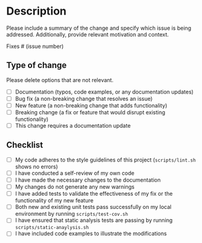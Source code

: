 # Description

Please include a summary of the change and specify which issue is being addressed. Additionally, provide relevant motivation and context.

Fixes # (issue number)

## Type of change

Please delete options that are not relevant.

- [ ] Documentation (typos, code examples, or any documentation updates)
- [ ] Bug fix (a non-breaking change that resolves an issue)
- [ ] New feature (a non-breaking change that adds functionality)
- [ ] Breaking change (a fix or feature that would disrupt existing functionality)
- [ ] This change requires a documentation update

## Checklist

- [ ] My code adheres to the style guidelines of this project (`scripts/lint.sh` shows no errors)
- [ ] I have conducted a self-review of my own code
- [ ] I have made the necessary changes to the documentation
- [ ] My changes do not generate any new warnings
- [ ] I have added tests to validate the effectiveness of my fix or the functionality of my new feature
- [ ] Both new and existing unit tests pass successfully on my local environment by running `scripts/test-cov.sh`
- [ ] I have ensured that static analysis tests are passing by running `scripts/static-anaylysis.sh`
- [ ] I have included code examples to illustrate the modifications

